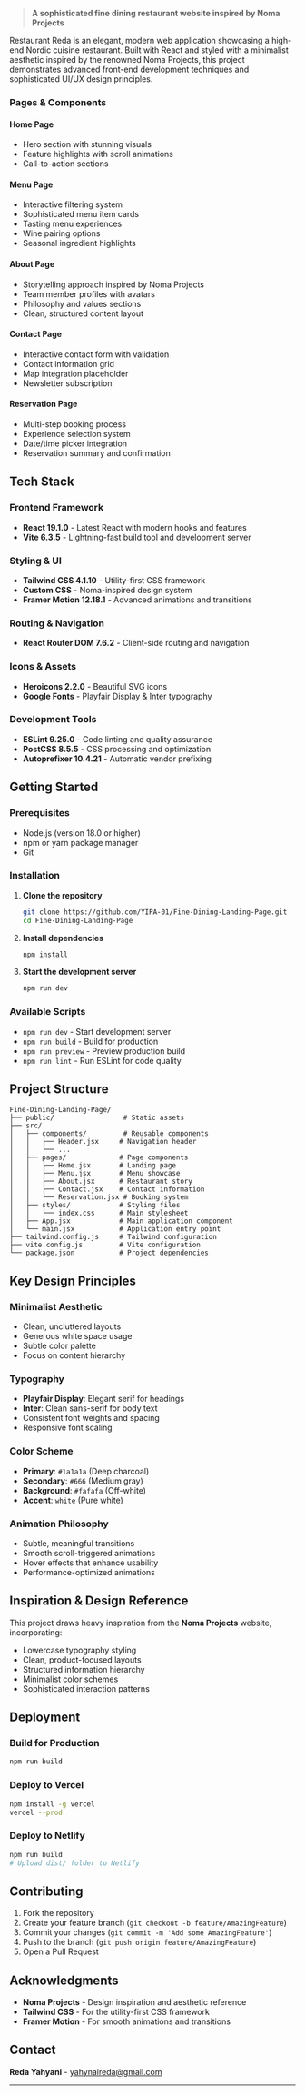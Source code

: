 

> **A sophisticated fine dining restaurant website inspired by Noma Projects**

Restaurant Reda is an elegant, modern web application showcasing a high-end Nordic cuisine restaurant. Built with React and styled with a minimalist aesthetic inspired by the renowned Noma Projects, this project demonstrates advanced front-end development techniques and sophisticated UI/UX design principles.


### **Pages & Components**

#### **Home Page**
- Hero section with stunning visuals
- Feature highlights with scroll animations
- Call-to-action sections

#### **Menu Page**
- Interactive filtering system
- Sophisticated menu item cards
- Tasting menu experiences
- Wine pairing options
- Seasonal ingredient highlights

#### **About Page**
- Storytelling approach inspired by Noma Projects
- Team member profiles with avatars
- Philosophy and values sections
- Clean, structured content layout

#### **Contact Page**
- Interactive contact form with validation
- Contact information grid
- Map integration placeholder
- Newsletter subscription

#### **Reservation Page**
- Multi-step booking process
- Experience selection system
- Date/time picker integration
- Reservation summary and confirmation

## Tech Stack

### **Frontend Framework**
- **React 19.1.0** - Latest React with modern hooks and features
- **Vite 6.3.5** - Lightning-fast build tool and development server

### **Styling & UI**
- **Tailwind CSS 4.1.10** - Utility-first CSS framework
- **Custom CSS** - Noma-inspired design system
- **Framer Motion 12.18.1** - Advanced animations and transitions

### **Routing & Navigation**
- **React Router DOM 7.6.2** - Client-side routing and navigation

### **Icons & Assets**
- **Heroicons 2.2.0** - Beautiful SVG icons
- **Google Fonts** - Playfair Display & Inter typography

### **Development Tools**
- **ESLint 9.25.0** - Code linting and quality assurance
- **PostCSS 8.5.5** - CSS processing and optimization
- **Autoprefixer 10.4.21** - Automatic vendor prefixing

## Getting Started

### **Prerequisites**
- Node.js (version 18.0 or higher)
- npm or yarn package manager
- Git

### **Installation**

1. **Clone the repository**
   ```bash
   git clone https://github.com/YIPA-01/Fine-Dining-Landing-Page.git
   cd Fine-Dining-Landing-Page
   ```

2. **Install dependencies**
   ```bash
   npm install
   ```

3. **Start the development server**
   ```bash
   npm run dev
   ```

### **Available Scripts**

- `npm run dev` - Start development server
- `npm run build` - Build for production
- `npm run preview` - Preview production build
- `npm run lint` - Run ESLint for code quality

## Project Structure

```
Fine-Dining-Landing-Page/
├── public/                 # Static assets
├── src/
│   ├── components/         # Reusable components
│   │   ├── Header.jsx     # Navigation header
│   │   └── ...
│   ├── pages/             # Page components
│   │   ├── Home.jsx       # Landing page
│   │   ├── Menu.jsx       # Menu showcase
│   │   ├── About.jsx      # Restaurant story
│   │   ├── Contact.jsx    # Contact information
│   │   └── Reservation.jsx # Booking system
│   ├── styles/            # Styling files
│   │   └── index.css      # Main stylesheet
│   ├── App.jsx            # Main application component
│   └── main.jsx           # Application entry point
├── tailwind.config.js     # Tailwind configuration
├── vite.config.js         # Vite configuration
└── package.json           # Project dependencies
```

## Key Design Principles

### **Minimalist Aesthetic**
- Clean, uncluttered layouts
- Generous white space usage
- Subtle color palette
- Focus on content hierarchy

### **Typography**
- **Playfair Display**: Elegant serif for headings
- **Inter**: Clean sans-serif for body text
- Consistent font weights and spacing
- Responsive font scaling

### **Color Scheme**
- **Primary**: `#1a1a1a` (Deep charcoal)
- **Secondary**: `#666` (Medium gray)
- **Background**: `#fafafa` (Off-white)
- **Accent**: `white` (Pure white)

### **Animation Philosophy**
- Subtle, meaningful transitions
- Smooth scroll-triggered animations
- Hover effects that enhance usability
- Performance-optimized animations

## Inspiration & Design Reference

This project draws heavy inspiration from the **Noma Projects** website, incorporating:
- Lowercase typography styling
- Clean, product-focused layouts
- Structured information hierarchy
- Minimalist color schemes
- Sophisticated interaction patterns

## Deployment

### **Build for Production**
```bash
npm run build
```

### **Deploy to Vercel**
```bash
npm install -g vercel
vercel --prod
```

### **Deploy to Netlify**
```bash
npm run build
# Upload dist/ folder to Netlify
```

## Contributing

1. Fork the repository
2. Create your feature branch (`git checkout -b feature/AmazingFeature`)
3. Commit your changes (`git commit -m 'Add some AmazingFeature'`)
4. Push to the branch (`git push origin feature/AmazingFeature`)
5. Open a Pull Request


## Acknowledgments

- **Noma Projects** - Design inspiration and aesthetic reference
- **Tailwind CSS** - For the utility-first CSS framework
- **Framer Motion** - For smooth animations and transitions

## Contact

**Reda Yahyani** - yahynaireda@gmail.com

---


